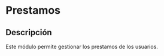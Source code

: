 <!-- TODO Completar docs de prestamos -->
# Prestamos

## Descripción

Este módulo permite gestionar los prestamos de los usuarios.
